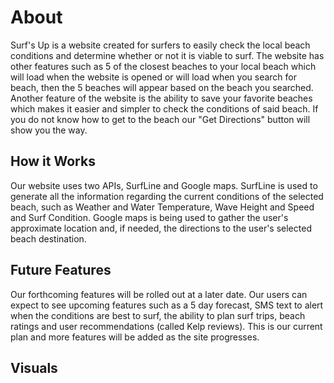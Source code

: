 # About

Surf's Up is a website created for surfers to easily check the local beach conditions and determine whether or not it is viable to surf. The website has other features such as 5 of the closest beaches to your local beach which will load when the website is opened or will load when you search for beach, then the 5 beaches will appear based on the beach you searched. Another feature of the website is the ability to save your favorite beaches which makes it easier and simpler to check the conditions of said beach. If you do not know how to get to the beach our "Get Directions" button will show you the way.

## How it Works

Our website uses two APIs, SurfLine and Google maps. SurfLine is used to generate all the information regarding the current conditions of the selected beach, such as Weather and Water Temperature, Wave Height and Speed and Surf Condition.
Google maps is being used to gather the user's approximate location and, if needed, the directions to the user's selected beach destination. 

## Future Features

Our forthcoming features will be rolled out at a later date. Our users can expect to see upcoming features such as a 5 day forecast, SMS text to alert when the conditions are best to surf, the ability to plan surf trips, beach ratings and user recommendations (called Kelp reviews). This is our current plan and more features will be added as the site progresses. 

## Visuals
